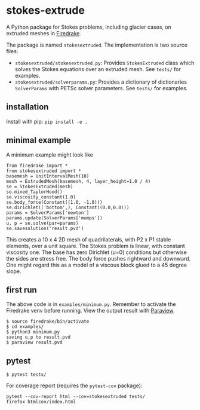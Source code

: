 # stokes-extrude

A Python package for Stokes problems, including glacier cases, on extruded meshes in [Firedrake](https://www.firedrakeproject.org/).

The package is named `stokesextruded`.  The implementation is two source files:

  * `stokesextruded/stokesextruded.py`: Provides `StokesExtruded` class which solves the Stokes equations over an extruded mesh.  See `tests/` for examples.
  * `stokesextruded/solverparams.py`: Provides a dictionary of dictionaries `SolverParams` with PETSc solver parameters.  See `tests/` for examples.

## installation

Install with pip: `pip install -e .`

## minimal example

A minimum example might look like

    from firedrake import *
    from stokesextruded import *
    basemesh = UnitIntervalMesh(10)
    mesh = ExtrudedMesh(basemesh, 4, layer_height=1.0 / 4)
    se = StokesExtruded(mesh)
    se.mixed_TaylorHood()
    se.viscosity_constant(1.0)
    se.body_force(Constant((1.0, -1.0)))
    se.dirichlet(('bottom',), Constant((0.0,0.0)))
    params = SolverParams['newton']
    params.update(SolverParams['mumps'])
    u, p = se.solve(par=params)
    se.savesolution('result.pvd')

This creates a 10 x 4 2D mesh of quadrilaterals, with P2 x P1 stable elements, over a unit square.  The Stokes problem is linear, with constant viscosity one.  The base has zero Dirichlet (u=0) conditions but otherwise the sides are stress free.  The body force pushes rightward and downward.  One might regard this as a model of a viscous block glued to a 45 degree slope.

## first run

The above code is in `examples/minimum.py`.  Remember to activate the Firedrake venv before running.  View the output result with [Paraview](https://www.paraview.org/).

    $ source firedrake/bin/activate
    $ cd examples/
    $ python3 minimum.py
    saving u,p to result.pvd
    $ paraview result.pvd

## pytest

    $ pytest tests/

For coverage report (requires the `pytest-cov` package):

    pytest --cov-report html --cov=stokesextruded tests/
    firefox htmlcov/index.html
